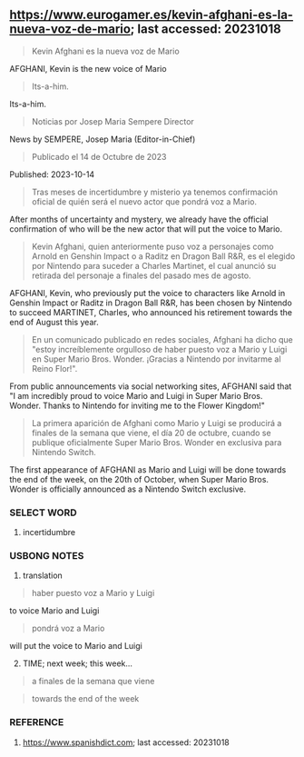 ## https://www.eurogamer.es/kevin-afghani-es-la-nueva-voz-de-mario; last accessed: 20231018


> Kevin Afghani es la nueva voz de Mario

AFGHANI, Kevin is the new voice of Mario

> Its-a-him.

Its-a-him.

> Noticias por Josep Maria Sempere Director

News by SEMPERE, Josep Maria (Editor-in-Chief)

> Publicado el 14 de Octubre de 2023

Published: 2023-10-14

> Tras meses de incertidumbre y misterio ya tenemos confirmación oficial de quién será el nuevo actor que pondrá voz a Mario.

After months of uncertainty and mystery, we already have the official confirmation of who will be the new actor that will put the voice to Mario.

> Kevin Afghani, quien anteriormente puso voz a personajes como Arnold en Genshin Impact o a Raditz en Dragon Ball R&R, es el elegido por Nintendo para suceder a Charles Martinet, el cual anunció su retirada del personaje a finales del pasado mes de agosto.

AFGHANI, Kevin, who previously put the voice to characters like Arnold in Genshin Impact or Raditz in Dragon Ball R&R, has been chosen by Nintendo to succeed MARTINET, Charles, who announced his  retirement towards the end of August this year.

> En un comunicado publicado en redes sociales, Afghani ha dicho que "estoy increíblemente orgulloso de haber puesto voz a Mario y Luigi en Super Mario Bros. Wonder. ¡Gracias a Nintendo por invitarme al Reino Flor!".

From public announcements via social networking sites, AFGHANI said that "I am incredibly proud to voice Mario and Luigi in Super Mario Bros. Wonder. Thanks to Nintendo for inviting me to the Flower Kingdom!"  

> La primera aparición de Afghani como Mario y Luigi se producirá a finales de la semana que viene, el día 20 de octubre, cuando se publique oficialmente Super Mario Bros. Wonder en exclusiva para Nintendo Switch. 

The first appearance of AFGHANI as Mario and Luigi will be done towards the end of the week, on the 20th of October, when Super Mario Bros. Wonder is officially announced as a Nintendo Switch 
exclusive.

### SELECT WORD

1) incertidumbre

### USBONG NOTES

1) translation 

> haber puesto voz a Mario y Luigi

to voice Mario and Luigi

> pondrá voz a Mario

will put the voice to Mario and Luigi

2) TIME; next week; this week...

> a finales de la semana que viene

> towards the end of the week

### REFERENCE

1) https://www.spanishdict.com; last accessed: 20231018
